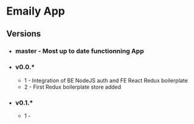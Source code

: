 # Emaily App


## Versions
* ### master - Most up to date functionning App
* ### v0.0.\*
	* 1 - Integration of BE NodeJS auth and FE React Redux boilerplate
	* 2 - First Redux boilerplate store added

* ### v0.1.\*
	* 1 - 
